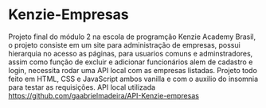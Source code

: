 # Kenzie-Empresas
Projeto final do módulo 2 na escola de programção Kenzie Academy Brasil, o projeto consiste em um site para administração de empresas, possui hierarquia no acesso as páginas, para usuarios comuns e adminstradores, assim como função de excluir e adicionar funcionários alem de cadastro e login, necessita rodar uma  API local com as empresas listadas.
Projeto todo feito em HTML, CSS e JavaScript ambos vanilla e com o auxilio do insomnia para testar as requisições. API local utilizada https://github.com/gaabrielmadeira/API-Kenzie-empresas

